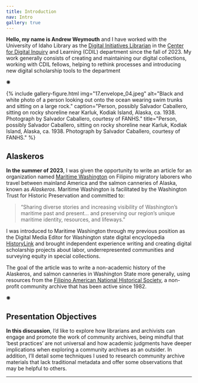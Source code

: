 ```yaml
---
title: Introduction
nav: Intro
gallery: true
---
```


**Hello, my name is Andrew Weymouth** and I have worked with the University of Idaho Library as the [Digital Initiatives Librarian](https://www.lib.uidaho.edu/about/people/aweymouth.html) in the [Center for Digital Inquiry](https://cdil.lib.uidaho.edu/) and Learning (CDIL) department since the fall of 2023. My work generally consists of creating and maintaining our digital collections, working with CDIL fellows, helping to rethink processes and introducing new digital scholarship tools to the department

<div class="symbol-container">
    <p class="symbol">&#10042;</p>
</div>

{% include gallery-figure.html img="17.envelope_04.jpeg" alt="Black and white photo of a person looking out onto the ocean wearing swim trunks and sitting on a large rock." caption="Person, possibly Salvador Caballero, sitting on rocky shoreline near Karluk, Kodiak Island, Alaska, ca. 1938. Photograph by Salvador Caballero, courtesy of FANHS." title="Person, possibly Salvador Caballero, sitting on rocky shoreline near Karluk, Kodiak Island, Alaska, ca. 1938. Photograph by Salvador Caballero, courtesy of FANHS." %}

## Alaskeros

**In the summer of 2023**, I was given the opportunity to write an article for an organization named [Maritime Washington](https://maritimewa.org/who-we-are/) on Filipino migratory laborers who travel between mainland America and the salmon canneries of Alaska, known as _Alaskeros_. Maritime Washington is facilitated by the Washington Trust for Historic Preservation and committed to:

<blockquote class="quote">
“Sharing diverse stories and increasing visibility of Washington’s maritime past and present… and preserving our region’s unique maritime identity, resources, and lifeways.” 
</blockquote>

I was introduced to Maritime Washington through my previous position as the Digital Media Editor for Washington state digital encyclopedia [HistoryLink](http://historylink.com/) and brought independent experience writing and creating digital scholarship projects about labor, underrepresented communities and surveying equity in special collections.

The goal of the article was to write a non-academic history of the Alaskeros, and salmon canneries in Washington State more generally, using resources from the [Filipino American National Historical Society](http://fanhs-national.org/filam/), a non-profit community archive that has been active since 1982.

<div class="symbol-container">
    <p class="symbol">&#10042;</p>
</div>

## Presentation Objectives

**In this discussion**, I’d like to explore how librarians and archivists can engage and promote the work of community archives, being mindful that ‘best practices’ are not universal and how academic judgments have deeper implications when exploring a community archives as an outsider. In addition, I’ll detail some techniques I used to research community archive materials that lack traditional metadata and offer some observations that may be helpful to others.

-------------



